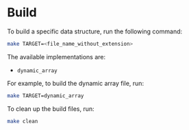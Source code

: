 # Build
To build a specific data structure, run the following command:
```bash
make TARGET=<file_name_without_extension>
```

The available implementations are:
- `dynamic_array`

For example, to build the dynamic array file, run:
```bash
make TARGET=dynamic_array
```

To clean up the build files, run:
```bash
make clean
```


